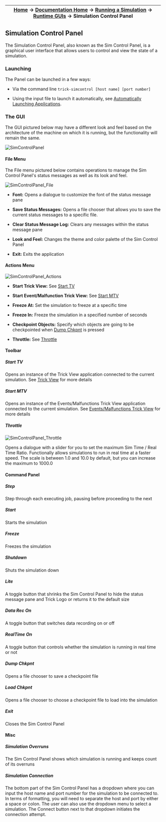 | [Home](/trick) → [Documentation Home](../../Documentation-Home) → [Running a Simulation](../Running-a-Simulation) → [Runtime GUIs](Runtime-GUIs) → Simulation Control Panel |
|------------------------------------------------------------------|

## Simulation Control Panel

The Simulation Control Panel, also known as the Sim Control Panel, is a graphical user interface that allows users to control and view the state of a simulation.

### Launching

The Panel can be launched in a few ways:

- Via the command line `trick-simcontrol [host name] [port number]`

- Using the input file to launch it automatically, see [Automatically Launching Applications](Runtime-GUIs#automatically-launching-applications).

### The GUI

The GUI pictured below may have a different look and feel based on the architecture of the machine on which it is running, but the functionality will remain the same.

![SimControlPanel](images/SimControlPanel.jpg)

#### File Menu

The File menu pictured below contains operations to manage the Sim Control Panel's status messages as well as its look and feel.

![SimControlPanel_File](images/SCP_File.jpg)

- **Font:** Opens a dialogue to customize the font of the status message pane

- **Save Status Messages:** Opens a file chooser that allows you to save the current status messages to a specific file.

- **Clear Status Message Log:** Clears any messages within the status message pane

- **Look and Feel:** Changes the theme and color palette of the Sim Control Panel

- **Exit:** Exits the application

#### Actions Menu

![SimControlPanel_Actions](images/SCP_Actions.jpg)

- **Start Trick View:** See [Start TV](#start-tv)

- **Start Event/Malfunction Trick View:** See [Start MTV](#start-mtv)

- **Freeze At:** Set the simulation to freeze at a specific time

- **Freeze In:** Freeze the simulation in a specified number of seconds

- **Checkpoint Objects:** Specify which objects are going to be checkpointed when [Dump Chkpnt](#dump-chkpnt) is pressed

- **Throttle:** See [Throttle](#throttle)

#### Toolbar

##### Start TV

Opens an instance of the Trick View application connected to the current simulation. See [Trick View](TrickView) for more details

##### Start MTV

Opens an instance of the Events/Malfunctions Trick View application connected to the current simulation. See [Events/Malfunctions Trick View](MalfunctionsTrickView) for more details

##### Throttle

![SimControlPanel_Throttle](images/SCP_Throttle.png)

Opens a dialogue with a slider for you to set the maximum Sim Time / Real Time Ratio. Functionally allows simulations to run in real time at a faster speed. The scale is between 1.0 and 10.0 by default, but you can increase the maximum to 1000.0

#### Command Panel

##### Step
Step through each executing job, pausing before proceeding to the next

##### Start
Starts the simulation

##### Freeze
Freezes the simulation

##### Shutdown
Shuts the simulation down

##### Lite
A toggle button that shrinks the Sim Control Panel to hide the status message pane and Trick Logo or returns it to the default size

##### Data Rec On
A toggle button that switches data recording on or off

##### RealTime On
A toggle button that controls whether the simulation is running in real time or not

##### Dump Chkpnt
Opens a file chooser to save a checkpoint file

##### Load Chkpnt
Opens a file chooser to choose a checkpoint file to load into the simulation

##### Exit
Closes the Sim Control Panel

#### Misc

##### Simulation Overruns
The Sim Control Panel shows which simulation is running and keeps count of its overruns

##### Simulation Connection
The bottom part of the Sim Control Panel has a dropdown where you can input the host name and port number for the simulation to be connected to. In terms of formatting, you will need to separate the host and port by either a space or colon. The user can also use the dropdown menu to select a simulation. The Connect button next to that dropdown initiates the connection attempt. 
